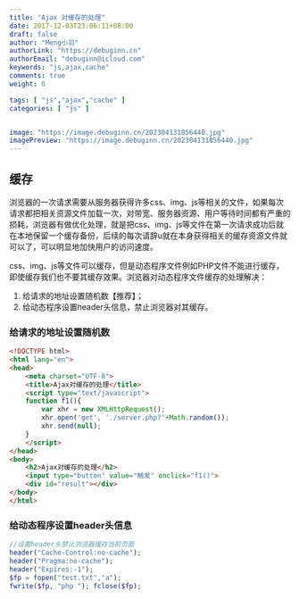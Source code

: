 ```yaml
---
title: "Ajax 对缓存的处理"
date: 2017-12-03T23:06:11+08:00
draft: false
author: "Meng小羽"
authorLink: "https://debuginn.cn"
authorEmail: "debuginn@icloud.com"
keywords: "js,ajax,cache"
comments: true
weight: 0

tags: [ "js","ajax","cache" ]
categories: [ "js" ]


image: "https://image.debuginn.cn/202304131856440.jpg"
imagePreview: "https://image.debuginn.cn/202304131856440.jpg"
---
```


## 缓存

浏览器的一次请求需要从服务器获得许多css、img、js等相关的文件，如果每次请求都把相关资源文件加载一次，对带宽、服务器资源、用户等待时间都有严重的损耗，浏览器有做优化处理，就是把css、img、js等文件在第一次请求成功后就在本地保留一个缓存备份，后续的每次请辞u就在本身获得相关的缓存资源文件就可以了，可以明显地加快用户的访问速度。

css、img、js等文件可以缓存，但是动态程序文件例如PHP文件不能进行缓存，即使缓存我们也不要其缓存效果。浏览器对动态程序文件缓存的处理解决：

1. 给请求的地址设置随机数【推荐】； 
2. 给动态程序设置header头信息，禁止浏览器对其缓存。

### 给请求的地址设置随机数

```html
<!DOCTYPE html> 
<html lang="en"> 
<head>     
    <meta charset="UTF-8">     
    <title>Ajax对缓存的处理</title>     
    <script type="text/javascript">         
    function f1(){        
        var xhr = new XMLHttpRequest();      
        xhr.open('get', './server.php?'+Math.random());             
        xhr.send(null);         
    }     
    </script> 
</head> 
<body>     
    <h2>Ajax对缓存的处理</h2>     
    <input type="button" value="触发" onclick="f1()">     
    <div id="result"></div> 
</body> 
</html>
```

### 给动态程序设置header头信息

```php
//设置header头禁止浏览器缓存当前页面 
header("Cache-Control:no-cache"); 
header("Pragma:no-cache"); 
header("Expires:-1"); 
$fp = fopen("test.txt","a"); 
fwrite($fp, "php "); fclose($fp);
```
